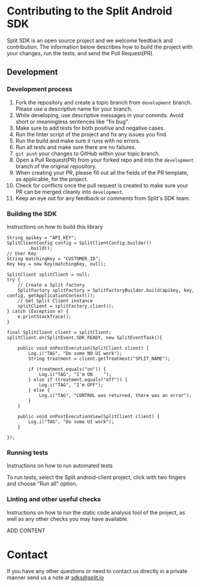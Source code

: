 # Contributing to the Split Android SDK

Split SDK is an open source project and we welcome feedback and contribution. The information below describes how to build the project with your changes, run the tests, and send the Pull Request(PR).

## Development

### Development process

1. Fork the repository and create a topic branch from `development` branch. Please use a descriptive name for your branch.
2. While developing, use descriptive messages in your commits. Avoid short or meaningless sentences like "fix bug".
3. Make sure to add tests for both positive and negative cases.
4. Run the linter script of the project and fix any issues you find.
5. Run the build and make sure it runs with no errors.
6. Run all tests and make sure there are no failures.
7. `git push` your changes to GitHub within your topic branch.
8. Open a Pull Request(PR) from your forked repo and into the `development` branch of the original repository.
9. When creating your PR, please fill out all the fields of the PR template, as applicable, for the project.
10. Check for conflicts once the pull request is created to make sure your PR can be merged cleanly into `development`.
11. Keep an eye out for any feedback or comments from Split's SDK team.

### Building the SDK
Instructions on how to build this library  

```
String apikey = "API_KEY";
SplitClientConfig config = SplitClientConfig.builder()
        .build();
// User Key
String matchingKey = "CUSTOMER_ID";
Key key = new Key(matchingKey, null);

SplitClient splitClient = null;
try {
    // Create a Split factory
    SplitFactory splitFactory = SplitFactoryBuilder.build(apikey, key, config, getApplicationContext());
    // Get Split Client instance
    splitClient = splitFactory.client();
} catch (Exception e) {
    e.printStackTrace();
}

final SplitClient client = splitClient;
splitClient.on(SplitEvent.SDK_READY, new SplitEventTask(){

    public void onPostExecution(SplitClient client) {
        Log.i("TAG", "Do some NO UI work");
        String treatment = client.getTreatment("SPLIT_NAME");

        if (treatment.equals("on")) {
            Log.i("TAG", "I'm ON    ");
        } else if (treatment.equals("off")) {
            Log.i("TAG", "I'm OFF");
        } else {
            Log.i("TAG", "CONTROL was returned, there was an error");
        }
    }

    public void onPostExecutionView(SplitClient client) {
        Log.i("TAG", "Do some UI work");
    }

});
```

### Running tests
Instructions on how to run automated tests

To run tests, select the Split android-client project, click with two fingers and choose "Run all" option.

### Linting and other useful checks
Instructions on how to run the static code analysis tool of the project, as well as any other checks you may have available.

ADD CONTENT

# Contact

If you have any other questions or need to contact us directly in a private manner send us a note at sdks@split.io
